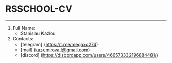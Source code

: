 # RSSCHOOL-CV

---

1. Full Name:
   - Stanislau Kazlou
2. Contacts:
   - [telegram] (https://t.me/megaxd274)
   - [mail] (kazemirova.l@gmail.com)
   - [discord] (https://discordapp.com/users/466573332196884481/)
